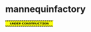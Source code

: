 # mannequinfactory
![image](https://github.com/devotchkaa/mannequinfactory/blob/5aa65991803c58402718eb6bf70ee5ca9266a275/blinkies-Cafe-yx.gif)
